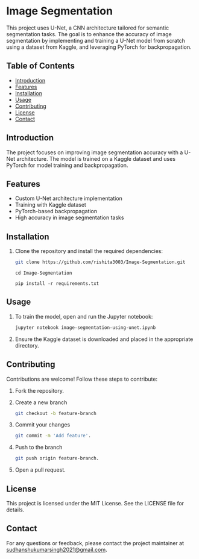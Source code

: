 # Image Segmentation

This project uses U-Net, a CNN architecture tailored for semantic segmentation tasks. The goal is to enhance the accuracy of image segmentation by implementing and training a U-Net model from scratch using a dataset from Kaggle, and leveraging PyTorch for backpropagation.

## Table of Contents
- [Introduction](#introduction)
- [Features](#features)
- [Installation](#installation)
- [Usage](#usage)
- [Contributing](#contributing)
- [License](#license)
- [Contact](#contact)

## Introduction
The project focuses on improving image segmentation accuracy with a U-Net architecture. The model is trained on a Kaggle dataset and uses PyTorch for model training and backpropagation.

## Features
- Custom U-Net architecture implementation
- Training with Kaggle dataset
- PyTorch-based backpropagation
- High accuracy in image segmentation tasks

## Installation
1. Clone the repository and install the required dependencies:
   
   ```bash
   git clone https://github.com/rishita3003/Image-Segmentation.git
   ```
   ```
   cd Image-Segmentation
   ```
   ```
   pip install -r requirements.txt
   ```

## Usage

1. To train the model, open and run the Jupyter notebook:
   
   ```bash
   jupyter notebook image-segmentation-using-unet.ipynb
   ```
3. Ensure the Kaggle dataset is downloaded and placed in the appropriate directory.
 
## Contributing
Contributions are welcome! Follow these steps to contribute:

1. Fork the repository.
2. Create a new branch
   
   ```bash
   git checkout -b feature-branch
   ```
4. Commit your changes
   
   ```bash
   git commit -m 'Add feature'.
   ```
6. Push to the branch
   
   ```bash
   git push origin feature-branch.
   ```
8. Open a pull request.

## License
This project is licensed under the MIT License. See the LICENSE file for details.

## Contact
For any questions or feedback, please contact the project maintainer at sudhanshukumarsingh2021@gmail.com.
